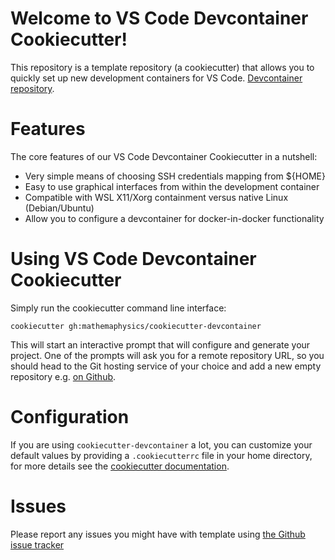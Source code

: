 # Welcome to VS Code Devcontainer Cookiecutter!

This repository is a template repository (a cookiecutter) that allows you to quickly
set up new development containers for VS Code. [Devcontainer repository](https://github.com/mathemaphysics/cookiecutter-devcontainer.git).

# Features

The core features of our VS Code Devcontainer Cookiecutter in a nutshell:

* Very simple means of choosing SSH credentials mapping from ${HOME}
* Easy to use graphical interfaces from within the development container
* Compatible with WSL X11/Xorg containment versus native Linux (Debian/Ubuntu)
* Allow you to configure a devcontainer for docker-in-docker functionality

# Using VS Code Devcontainer Cookiecutter

Simply run the cookiecutter command line interface:

```
cookiecutter gh:mathemaphysics/cookiecutter-devcontainer
```

This will start an interactive prompt that will configure and generate your project.
One of the prompts will ask you for a remote repository URL, so you should head to
the Git hosting service of your choice and add a new empty repository e.g. [on Github](https://github.com/new).

# Configuration

If you are using `cookiecutter-devcontainer` a lot, you can customize your default values
by providing a `.cookiecutterrc` file in your home directory, for more details see the
[cookiecutter documentation](https://cookiecutter.readthedocs.io/en/latest/advanced/user_config.html).

# Issues

Please report any issues you might have with template using [the Github issue
tracker](https://github.com/mathemaphysics/cookiecutter-devcontainer/issues)
